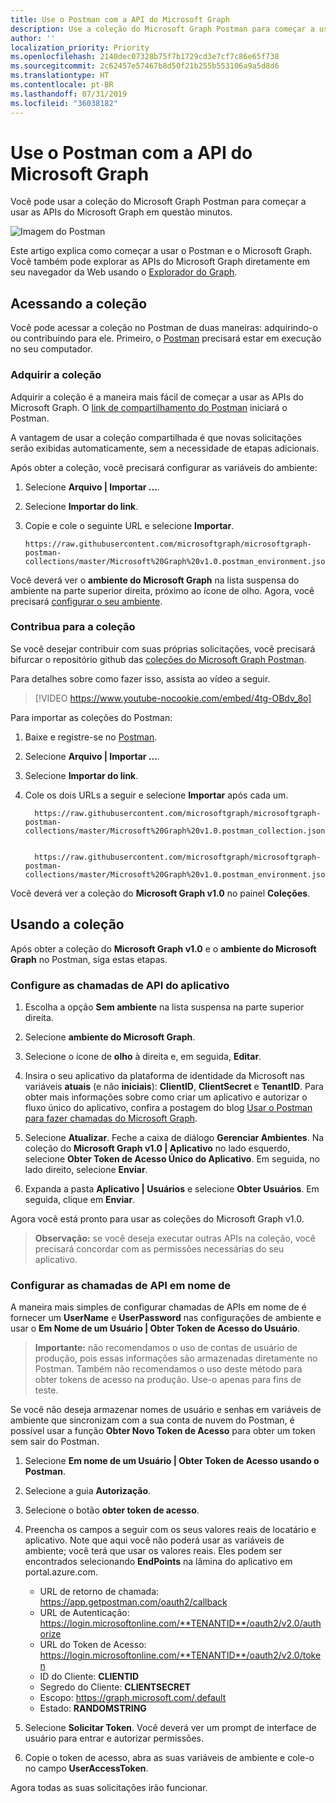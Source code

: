 ```yaml
---
title: Use o Postman com a API do Microsoft Graph
description: Use a coleção do Microsoft Graph Postman para começar a usar as APIs do Microsoft Graph em questão minutos.
author: ''
localization_priority: Priority
ms.openlocfilehash: 2140dec07328b75f7b1729cd3e7cf7c86e65f738
ms.sourcegitcommit: 2c62457e57467b8d50f21b255b553106a9a5d8d6
ms.translationtype: HT
ms.contentlocale: pt-BR
ms.lasthandoff: 07/31/2019
ms.locfileid: "36038182"
---
```

# <a name="use-postman-with-the-microsoft-graph-api"></a>Use o Postman com a API do Microsoft Graph

Você pode usar a coleção do Microsoft Graph Postman para começar a usar as APIs do Microsoft Graph em questão minutos.

![Imagem do Postman](https://github.com/microsoftgraph/microsoftgraph-postman-collections/blob/master/images/postman.png?raw=true)

Este artigo explica como começar a usar o Postman e o Microsoft Graph. Você também pode explorar as APIs do Microsoft Graph diretamente em seu navegador da Web usando o [Explorador do Graph](https://developer.microsoft.com/pt-BR/graph/graph-explorer).

## <a name="accessing-the-collection"></a>Acessando a coleção
Você pode acessar a coleção no Postman de duas maneiras: adquirindo-o ou contribuindo para ele. Primeiro, o [Postman](https://www.getpostman.com/) precisará estar em execução no seu computador.

### <a name="consume-the-collection"></a>Adquirir a coleção
Adquirir a coleção é a maneira mais fácil de começar a usar as APIs do Microsoft Graph. O [link de compartilhamento do Postman](https://www.getpostman.com/collections/d89a737b5f0c0825898a) iniciará o Postman.

A vantagem de usar a coleção compartilhada é que novas solicitações serão exibidas automaticamente, sem a necessidade de etapas adicionais.

Após obter a coleção, você precisará configurar as variáveis do ambiente:

1. Selecione **Arquivo | Importar ...**.
2. Selecione **Importar do link**.
3. Copie e cole o seguinte URL e selecione **Importar**.
 
    ```
    https://raw.githubusercontent.com/microsoftgraph/microsoftgraph-postman-collections/master/Microsoft%20Graph%20v1.0.postman_environment.json
    ```

Você deverá ver o **ambiente do Microsoft Graph** na lista suspensa do ambiente na parte superior direita, próximo ao ícone de olho. Agora, você precisará [configurar o seu ambiente](#using-the-collection).

### <a name="contribute-to-the-collection"></a>Contribua para a coleção
Se você desejar contribuir com suas próprias solicitações, você precisará bifurcar o repositório github das [coleções do Microsoft Graph Postman](https://github.com/microsoftgraph/microsoftgraph-postman-collections). 

Para detalhes sobre como fazer isso, assista ao vídeo a seguir.

> [!VIDEO https://www.youtube-nocookie.com/embed/4tg-OBdv_8o]

Para importar as coleções do Postman:

1. Baixe e registre-se no [Postman](https://www.getpostman.com/).
2. Selecione **Arquivo | Importar ...**.
3. Selecione **Importar do link**.
4. Cole os dois URLs a seguir e selecione **Importar** após cada um.

    ```
      https://raw.githubusercontent.com/microsoftgraph/microsoftgraph-postman-collections/master/Microsoft%20Graph%20v1.0.postman_collection.json
      
    ```
    ```
      https://raw.githubusercontent.com/microsoftgraph/microsoftgraph-postman-collections/master/Microsoft%20Graph%20v1.0.postman_environment.json

    ```

Você deverá ver a coleção do **Microsoft Graph v1.0** no painel **Coleções**.

## <a name="using-the-collection"></a>Usando a coleção
Após obter a coleção do **Microsoft Graph v1.0** e o **ambiente do Microsoft Graph** no Postman, siga estas etapas.

### <a name="set-up-application-api-calls"></a>Configure as chamadas de API do aplicativo

1. Escolha a opção **Sem ambiente** na lista suspensa na parte superior direita.
2. Selecione **ambiente do Microsoft Graph**.
3. Selecione o ícone de **olho** à direita e, em seguida, **Editar**.
4. Insira o seu aplicativo da plataforma de identidade da Microsoft nas variáveis **atuais** (e não **iniciais**): **ClientID**, **ClientSecret** e **TenantID**. 
 Para obter mais informações sobre como criar um aplicativo e autorizar o fluxo único do aplicativo, confira a postagem do blog [Usar o Postman para fazer chamadas do Microsoft Graph](https://developer.microsoft.com/en-us/graph/blogs/30daysmsgraph-day-13-postman-to-make-microsoft-graph-calls/).

5. Selecione **Atualizar**. Feche a caixa de diálogo **Gerenciar Ambientes**. Na coleção do **Microsoft Graph v1.0 | Aplicativo** no lado esquerdo, selecione **Obter Token de Acesso Único do Aplicativo**. Em seguida, no lado direito, selecione **Enviar**.
6. Expanda a pasta **Aplicativo | Usuários** e selecione **Obter Usuários**. Em seguida, clique em **Enviar**.

Agora você está pronto para usar as coleções do Microsoft Graph v1.0.

>**Observação:** se você deseja executar outras APIs na coleção, você precisará concordar com as permissões necessárias do seu aplicativo.

### <a name="set-up-on-behalf-of-api-calls"></a>Configurar as chamadas de API em nome de
A maneira mais simples de configurar chamadas de APIs em nome de é fornecer um **UserName** e **UserPassword** nas configurações de ambiente e usar o **Em Nome de um Usuário | Obter Token de Acesso do Usuário**. 

>**Importante:** não recomendamos o uso de contas de usuário de produção, pois essas informações são armazenadas diretamente no Postman. Também não recomendamos o uso deste método para obter tokens de acesso na produção. Use-o apenas para fins de teste.

Se você não deseja armazenar nomes de usuário e senhas em variáveis de ambiente que sincronizam com a sua conta de nuvem do Postman, é possível usar a função **Obter Novo Token de Acesso** para obter um token sem sair do Postman.

1. Selecione **Em nome de um Usuário | Obter Token de Acesso usando o Postman**.
2. Selecione a guia **Autorização**.
3. Selecione o botão **obter token de acesso**.
4. Preencha os campos a seguir com os seus valores reais de locatário e aplicativo. Note que aqui você não poderá usar as variáveis de ambiente; você terá que usar os valores reais. Eles podem ser encontrados selecionando **EndPoints** na lâmina do aplicativo em portal.azure.com.

    - URL de retorno de chamada: https://app.getpostman.com/oauth2/callback
    - URL de Autenticação: https://login.microsoftonline.com/**TENANTID**/oauth2/v2.0/authorize
    - URL do Token de Acesso: https://login.microsoftonline.com/**TENANTID**/oauth2/v2.0/token
    - ID do Cliente: **CLIENTID**
    - Segredo do Cliente: **CLIENTSECRET**
    - Escopo: https://graph.microsoft.com/.default
    - Estado: **RANDOMSTRING**
 
5. Selecione **Solicitar Token**. Você deverá ver um prompt de interface de usuário para entrar e autorizar permissões.
6. Copie o token de acesso, abra as suas variáveis de ambiente e cole-o no campo **UserAccessToken**.

Agora todas as suas solicitações irão funcionar.
